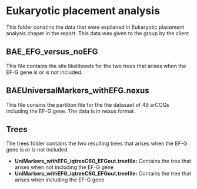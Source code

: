 # Eukaryotic placement analysis
This folder conatins the data that were explianed in Eukaryotic placement analysis chaper in the report. This data was given to the group by the client

## BAE_EFG_versus_noEFG
This file contains the site likelihoods for the two trees that arises when the EF-G gene is or is not included.

## BAEUniversalMarkers_withEFG.nexus
This file conains the partition file for the the datasaet of 49 arCOGs including the EF-G gene. The data is in nexus format.

## Trees
The trees folder contains the two resulting trees that arises when the EF-G gene is or is not included.
  - **UniMarkers_withEFG_iqtreeC60_EFGout.treefile:**  Contains the tree that arises when not including the EF-G gene  
  - **UniMarkers_withEFG_iqtreeC60_EFGout.treefile:**  Contains the tree that arises when including the EF-G gene
    

